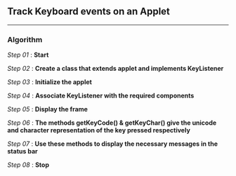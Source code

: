 ## Track Keyboard events on an Applet
---
### Algorithm

*Step 01* : **Start**

*Step 02* : **Create a class that extends applet and implements KeyListener**

*Step 03* : **Initialize the applet**

*Step 04* : **Associate KeyListener with the required components**

*Step 05* : **Display the frame**

*Step 06* : **The methods getKeyCode() & getKeyChar() give the unicode and character representation of the key pressed respectively**

*Step 07* : **Use these methods to display the necessary messages in the status bar**

*Step 08* : **Stop**
